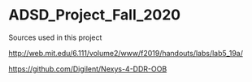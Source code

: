 # ADSD_Project_Fall_2020

Sources used in this project

http://web.mit.edu/6.111/volume2/www/f2019/handouts/labs/lab5_19a/

https://github.com/Digilent/Nexys-4-DDR-OOB

